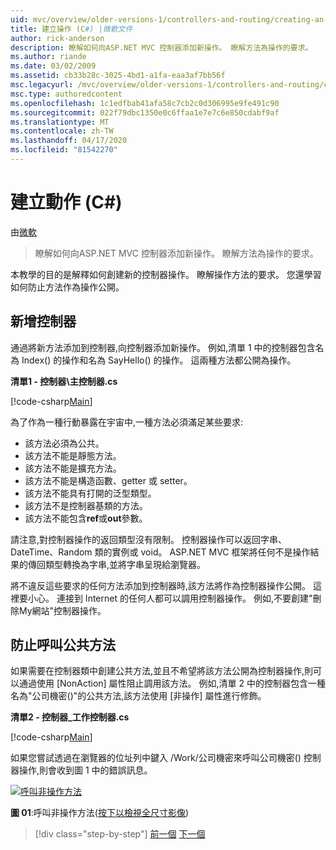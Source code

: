 ```yaml
---
uid: mvc/overview/older-versions-1/controllers-and-routing/creating-an-action-cs
title: 建立操作 (C#) |微軟文件
author: rick-anderson
description: 瞭解如何向ASP.NET MVC 控制器添加新操作。 瞭解方法為操作的要求。
ms.author: riande
ms.date: 03/02/2009
ms.assetid: cb33b28c-3025-4bd1-a1fa-eaa3af7bb56f
msc.legacyurl: /mvc/overview/older-versions-1/controllers-and-routing/creating-an-action-cs
msc.type: authoredcontent
ms.openlocfilehash: 1c1edfbab41afa58c7cb2c0d306995e9fe491c90
ms.sourcegitcommit: 022f79dbc1350e0c6ffaa1e7e7c6e850cdabf9af
ms.translationtype: MT
ms.contentlocale: zh-TW
ms.lasthandoff: 04/17/2020
ms.locfileid: "81542270"
---
```

# <a name="creating-an-action-c"></a>建立動作 (C#)

由[微軟](https://github.com/microsoft)

> 瞭解如何向ASP.NET MVC 控制器添加新操作。 瞭解方法為操作的要求。

本教學的目的是解釋如何創建新的控制器操作。 瞭解操作方法的要求。 您還學習如何防止方法作為操作公開。

## <a name="adding-an-action-to-a-controller"></a>新增控制器

通過將新方法添加到控制器,向控制器添加新操作。 例如,清單 1 中的控制器包含名為 Index() 的操作和名為 SayHello() 的操作。 這兩種方法都公開為操作。

**清單1 - 控制器\主控制器.cs**

[!code-csharp[Main](creating-an-action-cs/samples/sample1.cs)]

為了作為一種行動暴露在宇宙中,一種方法必須滿足某些要求:

- 該方法必須為公共。
- 該方法不能是靜態方法。
- 該方法不能是擴充方法。
- 該方法不能是構造函數、getter 或 setter。
- 該方法不能具有打開的泛型類型。
- 該方法不是控制器基類的方法。
- 該方法不能包含**ref**或**out**參數。

請注意,對控制器操作的返回類型沒有限制。 控制器操作可以返回字串、DateTime、Random 類的實例或 void。 ASP.NET MVC 框架將任何不是操作結果的傳回類型轉換為字串,並將字串呈現給瀏覽器。

將不違反這些要求的任何方法添加到控制器時,該方法將作為控制器操作公開。 這裡要小心。 連接到 Internet 的任何人都可以調用控制器操作。 例如,不要創建"刪除My網站"控制器操作。

## <a name="preventing-a-public-method-from-being-invoked"></a>防止呼叫公共方法

如果需要在控制器類中創建公共方法,並且不希望將該方法公開為控制器操作,則可以通過使用 [NonAction] 屬性阻止調用該方法。 例如,清單 2 中的控制器包含一種名為"公司機密()"的公共方法,該方法使用 [非操作] 屬性進行修飾。

**清單2 - 控制器_工作控制器.cs**

[!code-csharp[Main](creating-an-action-cs/samples/sample2.cs)]

如果您嘗試透過在瀏覽器的位址列中鍵入 /Work/公司機密來呼叫公司機密() 控制器操作,則會收到圖 1 中的錯誤訊息。

[![呼叫非操作方法](creating-an-action-cs/_static/image1.jpg)](creating-an-action-cs/_static/image1.png)

**圖 01**:呼叫非操作方法([按下以檢視全尺寸影像](creating-an-action-cs/_static/image2.png))

> [!div class="step-by-step"]
> [前一個](creating-a-controller-cs.md)
> [下一個](asp-net-mvc-routing-overview-vb.md)

